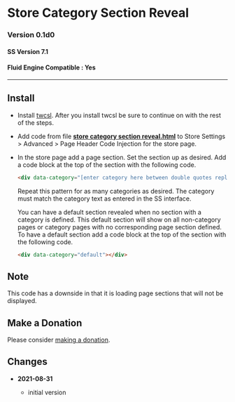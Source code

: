 # Store Category Section Reveal

### Version 0.1d0

#### SS Version 7.1

#### Fluid Engine Compatible : Yes

---

## Install

* Install [twcsl][1]. After you install twcsl be sure to continue on with the
  rest of the steps.
  
* Add code from file **[store category section reveal.html][2]** to Store
  Settings > Advanced > Page Header Code Injection for the store page.
  
* In the store page add a page section. Set the section up as desired. Add a 
  code block at the top of the section with the following code.
  
  ```html
  <div data-category="[enter category here between double quotes replacing square brackets]"></div>
  ```
  
  Repeat this pattern for as many categories as desired. The category must match
  the category text as entered in the SS interface.
  
  You can have a default section revealed when no section with a category is
  defined. This default section will show on all non-category pages or category
  pages with no corresponding page section defined. To have a default section
  add a code block at the top of the section with the following code.
  
  ```html
  <div data-category="default"></div>
  ```

## Note

This code has a downside in that it is loading page sections that will not be
displayed.

## Make a Donation

Please consider [making a donation][3].

## Changes

* **2021-08-31**

  * initial version

[1]: https://github.com/tomsWebConsulting/twcsl#install-options
[2]: store%20category%20section%20reveal.html#L1
[3]: https://github.com/tomsWebConsulting/twcsl#make-a-donation
